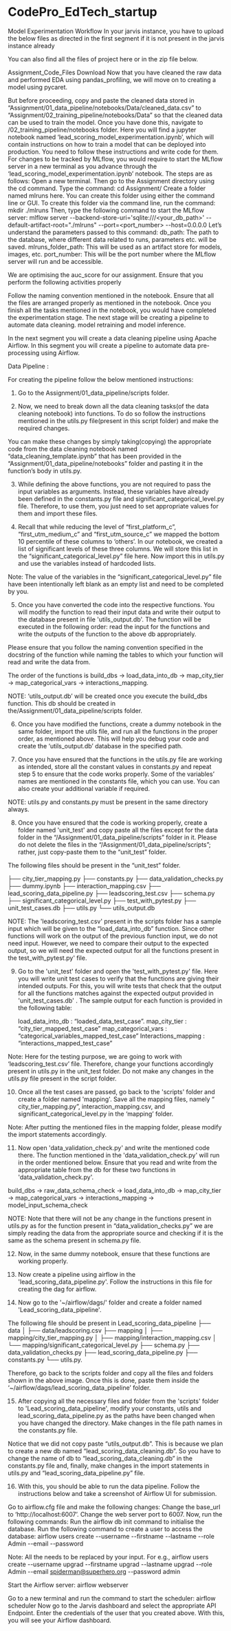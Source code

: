 # CodePro_EdTech_startup
Model Experimentation Workflow
In your jarvis instance, you have to upload the below files as directed in the first segment if it is not present in the jarvis instance already

You can also find all the files of project here or in the zip file below.

Assignment_Code_Files
Download
Now that you have cleaned the raw data and performed EDA using pandas_profiling, we will move on to creating a model using pycaret.

But before proceeding, copy and paste the cleaned data stored in “Assignment/01_data_pipeline/notebooks/Data/cleaned_data.csv” to “Assignment/02_training_pipeline/notebooks/Data” so that the cleaned data can be used to train the model. 
Once you have done this, navigate to /02_training_pipeline/notebooks folder. Here you will find a jupyter notebook named ‘lead_scoring_model_experimentation.ipynb’, which will contain instructions on how to train a model that can be deployed into production.  You need to follow these instructions and write code for them.
For changes to be tracked by MLflow, you would require to start the MLflow server in a new terminal as you advance through the ‘lead_scoring_model_experimentation.ipynb’ notebook. The steps are as follows:
Open a new terminal.
Then go to the Assignment directory using the cd command. Type the command: cd Assignment/
Create a folder named mlruns here. You can create this folder using either the command line or GUI. To create this folder via the command line, run the command: mkdir ./mlruns
Then, type the following command to start the MLflow server:  mlflow server --backend-store-uri='sqlite:///<your_db_path>' --default-artifact-root="./mlruns" --port=<port_number> --host=0.0.0.0
Let’s understand the parameters passed to this command:
db_path: The path to the database, where different data related to runs, parameters etc. will be saved.
mlruns_folder_path: This will be used as an artifact store for models, images, etc. 
port_number: This will be the port number where the MLflow server will run and be accessible.
 

We are optimising the auc_score for our assignment. 
Ensure that you perform the following activities properly

Follow the naming convention mentioned in the notebook.
Ensure that all the files are arranged properly as mentioned in the notebook.
Once you finish all the tasks mentioned in the notebook, you would have completed the experimentation stage. The next stage will be creating a pipeline to automate data cleaning. model retraining and model inference.

 

In the next segment you will create a data cleaning pipeline using Apache Airflow.
In this segment you will create a pipeline to automate data pre-processing using Airflow.

 

Data Pipeline : 

For creating the pipeline follow the below mentioned instructions:


1. Go to the Assignment/01_data_pipeline/scripts folder.     

 

2. Now, we need to break down all the data cleaning tasks(of the data cleaning notebook) into functions. To do so follow the instructions mentioned in the utils.py file(present in this script folder) and make the required changes. 

 

You can make these changes by simply taking(copying) the appropriate code from the data cleaning notebook named “data_cleaning_template.ipynb” that has been provided in the “Assignment/01_data_pipeline/notebooks” folder and pasting it in the function’s body in utils.py.

 

3. While defining the above functions, you are not required to pass the input variables as arguments. Instead, these variables have already been defined in the constants.py file and significant_categorical_level.py file. Therefore, to use them, you just need to set appropriate values for them and import these files. 

 

4. Recall that while reducing the level of “first_platform_c”, “first_utm_medium_c” and “first_utm_source_c” we mapped the bottom 10 percentile of these columns to ‘others’. In our notebook, we created a list of significant levels of these three columns. We will store this list in the “significant_categorical_level.py” file here. Now import this in utils.py and use the variables instead of hardcoded lists.

 

Note: The value of the variables in the “significant_categorical_level.py” file have been intentionally left blank as an empty list and need to be completed by you. 

 

5. Once you have converted the code into the respective functions. You will modify the function to read their input data and write their output to the database present in file 'utils_output.db'. The function will be executed in the following order: read the input for the functions and write the outputs of the function to the above db appropriately.

 
Please ensure that you follow the naming convention specified in the docstring of the function while naming the tables to which your function will read and write the data from.

 
The order of the functions is
build_dbs -> load_data_into_db -> map_city_tier -> map_categorical_vars -> interactions_mapping.

 

NOTE:  ‘utils_output.db’ will be created once you execute the build_dbs function. This db should be created in the/Assignment/01_data_pipeline/scripts folder.
    
6. Once you have modified the functions, create a dummy notebook in the same folder, import the utils file, and run all the functions in the proper order, as mentioned above. This will help you debug your code and create the  ‘utils_output.db’ database in the specified path.

 

7. Once you have ensured that the functions in the utils.py file are working as intended, store all the constant values in constants.py and repeat step 5 to ensure that the code works properly. Some of the variables’ names are mentioned in the constants file, which you can use. You can also create your additional variable if required. 


NOTE: utils.py and constants.py must be present in the same directory always.

 

8. Once you have ensured that the code is working properly, create a folder named 'unit_test' and copy paste all the files except for the data folder in the “/Assignment/01_data_pipeline/scripts” folder in it. Please do not delete the files in the “/Assignment/01_data_pipeline/scripts”; rather, just copy-paste them to the “unit_test” folder. 

The following files should be present in the “unit_test” folder.

├── city_tier_mapping.py
├── constants.py
├── data_validation_checks.py
├── dummy.ipynb
├── interaction_mapping.csv
├── lead_scoring_data_pipeline.py
├── leadscoring_test.csv
├── schema.py
├── significant_categorical_level.py
├── test_with_pytest.py
├── unit_test_cases.db
├── utils.py
└── utils_output.db


 

NOTE: The 'leadscoring_test.csv' present in the scripts folder has a sample input which will be given to the “load_data_into_db” function. Since other functions will work on the output of the previous function input, we do not need input. However, we need to compare their output to the expected output, so we will need the expected output for all the functions present in the test_with_pytest.py' file. 

 

9. Go to the 'unit_test' folder and open the 'test_with_pytest.py' file. Here you will write unit test cases to verify that the functions are giving their intended outputs. For this, you will write tests that check that the output for all the functions matches against the expected output provided in 'unit_test_cases.db' . The sample output for each function is provided in the following table:
    
    load_data_into_db :  “loaded_data_test_case”.
    map_city_tier  : “city_tier_mapped_test_case”
    map_categorical_vars : “categorical_variables_mapped_test_case” 
    Interactions_mapping : “interactions_mapped_test_case”

 

Note: Here for the testing purpose, we are going to work with ‘leadscoring_test.csv’ file. Therefore, change your functions accordingly present in utils.py in the unit_test folder. Do not make any changes in the utils.py file present in the script folder.

 

10. Once all the test cases are passed, go back to the 'scripts' folder and create a folder named 'mapping'. Save all the mapping files, namely “ city_tier_mapping.py”, interaction_mapping.csv, and significant_categorical_level.py in the ‘mapping’ folder.

Note: After putting the mentioned files in the mapping folder, please modify the import statements accordingly.

 

11. Now open 'data_validation_check.py' and write the mentioned code there. The function mentioned in the 'data_validation_check.py' will run in the order mentioned below. Ensure that you read and write from the appropriate table from the db for these two functions in 'data_validation_check.py'. 

 

build_dbs -> raw_data_schema_check -> load_data_into_db -> map_city_tier -> map_categorical_vars -> interactions_mapping -> model_input_schema_check

 

NOTE: Note that there will not be any change in the functions present in utils.py as for the function present in “data_validation_checks.py” we are simply reading the data from the appropriate source and checking if it is the same as the schema present in schema.py file.

 

12. Now, in the same dummy notebook, ensure that these functions are working properly.

 

13. Now create a pipeline using airflow in the 'lead_scoring_data_pipeline.py'. Follow the instructions in this file for creating the dag for airflow.
    
14. Now go to the '~/airflow/dags/' folder and create a folder named 'Lead_scoring_data_pipeline'.

The following file should be present in Lead_scoring_data_pipeline
├── data
│   ├── data/leadscoring.csv
├── mapping
│   ├── mapping/city_tier_mapping.py
│   ├── mapping/interaction_mapping.csv
│   └── mapping/significant_categorical_level.py
├── schema.py
├── data_validation_checks.py
├── lead_scoring_data_pipeline.py
├── constants.py
└── utils.py.

Therefore, go back to the scripts folder and copy all the files and folders shown in the above image. Once this is done, paste them inside the
‘~/airflow/dags/lead_scoring_data_pipeline’ folder.

 

15. After copying all the necessary files and folder from the 'scripts' folder to 'Lead_scoring_data_pipeline', modify your constants, utils and lead_scoring_data_pipeline.py as the paths have been changed when you have changed the directory. Make changes in the file path names in the constants.py file.

 

Notice that we did not copy paste “utils_output.db”. This is because we plan to create a new db named “lead_scoring_data_cleaning.db”. So you have to change the name of db to “lead_scoring_data_cleaning.db” in the constants.py file and, finally, make changes in the import statements in utils.py and “lead_scoring_data_pipeline.py” file.
 

16. With this, you should be able to run the data pipeline. Follow the instructions below and take a screenshot of Airflow UI for submission.

Go to airflow.cfg file and make the following changes:
Change the base_url to ‘http://localhost:6007’.
Change the web server port to 6007.
Now, run the following commands:
Run the airflow db init command to initialise the database.
Run the following command to create a user to access the database: 
airflow users create --username <argument> --firstname <argument> --lastname <argument> --role Admin --email <argument> --password <argument> 

Note: All the <argument> needs to be replaced by your input. For e.g., 
airflow users create --username upgrad --firstname upgrad --lastname upgrad --role Admin --email spiderman@superhero.org --password admin

Start the Airflow server: airflow webserver

Go to a new terminal and run the command to start the scheduler: airflow scheduler
Now go to the Jarvis dashboard and select the appropriate API Endpoint. Enter the credentials of the user that you created above. With this, you will see your Airflow dashboard.
